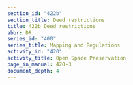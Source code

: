 ```yaml
---
section_id: "422b"
section_title: Deed restrictions
title: 422b Deed restrictions
abbr: DR
series_id: "400"
series_title: Mapping and Regulations
activity_id: "420"
activity_title: Open Space Preservation
page_in_manual: 420-3
document_depth: 4
---
```

